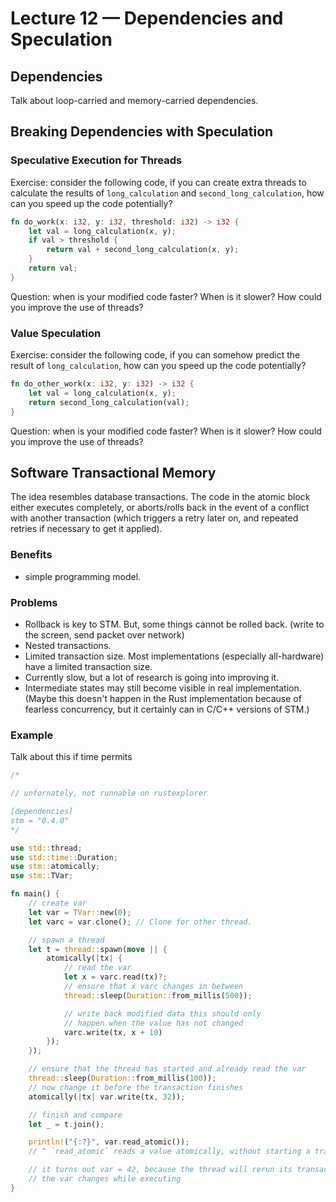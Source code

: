 # Lecture 12 — Dependencies and Speculation

## Dependencies

Talk about loop-carried and memory-carried dependencies.

## Breaking Dependencies with Speculation

### Speculative Execution for Threads

Exercise: consider the following code, if you can create extra threads to
calculate the results of `long_calculation` and `second_long_calculation`, how
can you speed up the code potentially?

```rust
fn do_work(x: i32, y: i32, threshold: i32) -> i32 {
    let val = long_calculation(x, y);
    if val > threshold {
        return val + second_long_calculation(x, y);
    }
    return val;
}
```

Question: when is your modified code faster? When is it slower? How could you
improve the use of threads?

### Value Speculation

Exercise: consider the following code, if you can somehow predict the result of
`long_calculation`, how can you speed up the code potentially?

```rust
fn do_other_work(x: i32, y: i32) -> i32 {
    let val = long_calculation(x, y);
    return second_long_calculation(val);
}
```

Question: when is your modified code faster? When is it slower? How could you
improve the use of threads?

## Software Transactional Memory

The idea resembles database transactions. The code in the atomic block either
executes completely, or aborts/rolls back in the event of a conflict with
another transaction (which triggers a retry later on, and repeated retries if
necessary to get it applied).

### Benefits

- simple programming model.

### Problems

- Rollback is key to STM. But, some things cannot be rolled back. (write to the
  screen, send packet over network)
- Nested transactions.
- Limited transaction size. Most implementations (especially all-hardware) have
  a limited transaction size.
- Currently slow, but a lot of research is going into improving it.
- Intermediate states may still become visible in real implementation. (Maybe
  this doesn't happen in the Rust implementation because of fearless
  concurrency, but it certainly can in C/C++ versions of STM.)

### Example

Talk about this if time permits

```rust
/*

// unfornately, not runnable on rustexplorer

[dependencies]
stm = "0.4.0"
*/

use std::thread;
use std::time::Duration;
use stm::atomically;
use stm::TVar;

fn main() {
    // create var
    let var = TVar::new(0);
    let varc = var.clone(); // Clone for other thread.

    // spawn a thread
    let t = thread::spawn(move || {
        atomically(|tx| {
            // read the var
            let x = varc.read(tx)?;
            // ensure that x varc changes in between
            thread::sleep(Duration::from_millis(500));

            // write back modified data this should only
            // happen when the value has not changed
            varc.write(tx, x + 10)
        });
    });

    // ensure that the thread has started and already read the var
    thread::sleep(Duration::from_millis(100));
    // now change it before the transaction finishes
    atomically(|tx| var.write(tx, 32));

    // finish and compare
    let _ = t.join();

    println!("{:?}", var.read_atomic());
    // ^ `read_atomic` reads a value atomically, without starting a transaction.

    // it turns out var = 42, because the thread will rerun its transaction when
    // the var changes while executing
}
```
